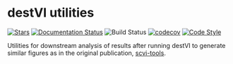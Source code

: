# destVI utilities

[![Stars](https://img.shields.io/github/stars/YosefLab/scvi-tools-skeleton?logo=GitHub&color=yellow)](https://github.com/YosefLab/scvi-tools/stargazers)
[![Documentation Status](https://readthedocs.org/projects/scvi-tools-skeleton/badge/?version=latest)](https://scvi-tools-skeleton.readthedocs.io/en/stable/?badge=stable)
![Build Status](https://github.com/YosefLab/scvi-tools-skeleton/workflows/scvi-tools-skeleton/badge.svg)
[![codecov](https://codecov.io/gh/YosefLab/scvi-tools-skeleton/branch/main/graph/badge.svg?token=BGI9Z8R11R)](https://codecov.io/gh/YosefLab/scvi-tools-skeleton)
[![Code Style](https://img.shields.io/badge/code%20style-black-000000.svg)](https://github.com/python/black)

Utilities for downstream analysis of results after running destVI to generate similar figures as in the original publication, [scvi-tools](https://www.scvi-tools.org/en/stable/).
